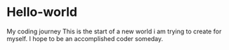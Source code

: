 # Hello-world
My coding journey
This is the start of a new world i am trying to create for myself.
I hope to be an accomplished coder someday.
